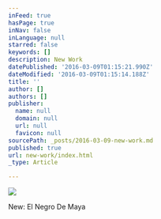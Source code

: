```yaml
---
inFeed: true
hasPage: true
inNav: false
inLanguage: null
starred: false
keywords: []
description: New Work
datePublished: '2016-03-09T01:15:21.990Z'
dateModified: '2016-03-09T01:15:14.188Z'
title: ''
author: []
authors: []
publisher:
  name: null
  domain: null
  url: null
  favicon: null
sourcePath: _posts/2016-03-09-new-work.md
published: true
url: new-work/index.html
_type: Article

---
```

![](https://the-grid-user-content.s3-us-west-2.amazonaws.com/9da80d07-fc44-45a6-b78d-ee3c72fc6119.jpg)

New: El Negro De Maya